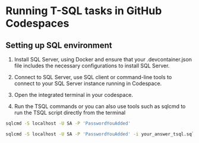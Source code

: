 # Running T-SQL tasks in GitHub Codespaces

## Setting up SQL environment 

1. Install SQL Server, using Docker and ensure that your .devcontainer.json file includes the necessary configurations to install SQL Server. 

2. Connect to SQL Server, use SQL client or command-line tools to connect to your SQL Server instance running in Codespace. 

3. Open the integrated terminal in your codespace. 
4. Run the TSQL commands or you can also use tools such as sqlcmd to run the TSQL script directly from the terminal 

``` bash
sqlcmd -S localhost -U SA -P 'PasswordYouAdded'

sqlcmd -S localhost -U SA -P 'PasswordYouAdded' -i your_answer_tsql.sql
```


